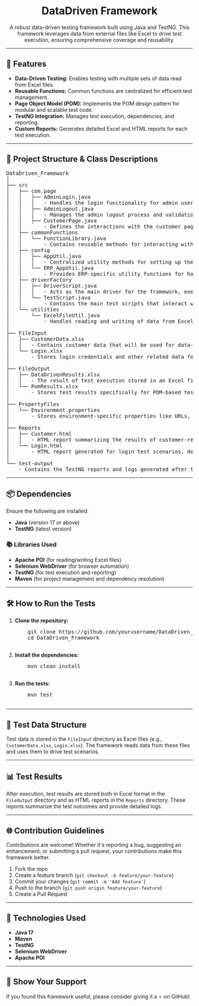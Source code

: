 <!-- This is your README.md file -->

<h1 align="center">DataDriven Framework</h1>

<p align="center">
  A robust data-driven testing framework built using Java and TestNG. This framework leverages data from external files like Excel to drive test execution, ensuring comprehensive coverage and reusability.
</p>

---

<h2>🚀 Features</h2>

<ul>
  <li><strong>Data-Driven Testing:</strong> Enables testing with multiple sets of data read from Excel files.</li>
  <li><strong>Reusable Functions:</strong> Common functions are centralized for efficient test management.</li>
  <li><strong>Page Object Model (POM):</strong> Implements the POM design pattern for modular and scalable test code.</li>
  <li><strong>TestNG Integration:</strong> Manages test execution, dependencies, and reporting.</li>
  <li><strong>Custom Reports:</strong> Generates detailed Excel and HTML reports for each test execution.</li>
</ul>

---

<h2>📂 Project Structure & Class Descriptions</h2>

<pre>
DataDriven_Framework
│
├── src
│   ├── com.page
│   │   ├── AdminLogin.java
│   │   │   - Handles the login functionality for admin users using data from Excel sheets.
│   │   ├── AdminLogout.java
│   │   │   - Manages the admin logout process and validation of successful logout.
│   │   ├── CustomerPage.java
│   │       - Defines the interactions with the customer page for testing customer-related actions.
│   ├── commonFunctions
│   │   └── FunctionLibrary.java
│   │       - Contains reusable methods for interacting with elements, handling exceptions, and performing common actions across tests.
│   ├── config
│   │   ├── AppUtil.java
│   │   │   - Centralized utility methods for setting up the application configuration and environment setup.
│   │   └── ERP_AppUtil.java
│   │       - Provides ERP-specific utility functions for handling complex workflows and actions within the ERP system.
│   ├── driverFactory
│   │   ├── DriverScript.java
│   │   │   - Acts as the main driver for the framework, executing the test scripts based on the provided data.
│   │   └── TestScript.java
│   │       - Contains the main test scripts that interact with various pages and execute assertions based on the test scenarios.
│   └── utilities
│       └── ExcelFileUtil.java
│           - Handles reading and writing of data from Excel files (e.g., CustomerData.xlsx, Login.xlsx) for use in test execution.
│
├── FileInput
│   ├── CustomerData.xlsx
│   │   - Contains customer data that will be used for data-driven test execution.
│   └── Login.xlsx
│       - Stores login credentials and other related data for login-related tests.
│
├── FileOutput
│   ├── DataDrivenResults.xlsx
│   │   - The result of test execution stored in an Excel file for easy analysis.
│   └── PomResults.xlsx
│       - Stores test results specifically for POM-based tests executed within the framework.
│
├── PropertyFiles
│   └── Environment.properties
│       - Stores environment-specific properties like URLs, browser configurations, and other key-value pairs used during test execution.
│
├── Reports
│   ├── Customer.html
│   │   - HTML report summarizing the results of customer-related test executions.
│   └── Login.html
│       - HTML report generated for login test scenarios, detailing the success or failure of each step.
│
└── test-output
    - Contains the TestNG reports and logs generated after the execution of test cases.
</pre>

---

<h2>📦 Dependencies</h2>

Ensure the following are installed:

<ul>
  <li><strong>Java</strong> (version 17 or above)</li>
  <li><strong>TestNG</strong> (latest version)</li>
</ul>

<h3>📚 Libraries Used</h3>
<ul>
  <li><strong>Apache POI</strong> (for reading/writing Excel files)</li>
  <li><strong>Selenium WebDriver</strong> (for browser automation)</li>
  <li><strong>TestNG</strong> (for test execution and reporting)</li>
  <li><strong>Maven</strong> (for project management and dependency resolution)</li>
</ul>

---

<h2>🛠️ How to Run the Tests</h2>

<ol>
  <li><strong>Clone the repository:</strong>
    <pre>
    git clone https://github.com/yourusername/DataDriven_Framework.git
    cd DataDriven_Framework
    </pre>
  </li>
  <li><strong>Install the dependencies:</strong>
    <pre>
    mvn clean install
    </pre>
  </li>
  <li><strong>Run the tests:</strong>
    <pre>
    mvn test
    </pre>
  </li>
</ol>

---

<h2>📝 Test Data Structure</h2>

<p>
Test data is stored in the <code>FileInput</code> directory as Excel files (e.g., <code>CustomerData.xlsx</code>, <code>Login.xlsx</code>). The framework reads data from these files and uses them to drive test scenarios.
</p>

---

<h2>📊 Test Results</h2>

<p>
After execution, test results are stored both in Excel format in the <code>FileOutput</code> directory and as HTML reports in the <code>Reports</code> directory. These reports summarize the test outcomes and provide detailed logs.
</p>

---

<h2>🌐 Contribution Guidelines</h2>

<p>
Contributions are welcome! Whether it's reporting a bug, suggesting an enhancement, or submitting a pull request, your contributions make this framework better.
</p>

<ol>
  <li>Fork the repo</li>
  <li>Create a feature branch (<code>git checkout -b feature/your-feature</code>)</li>
  <li>Commit your changes (<code>git commit -m 'Add feature'</code>)</li>
  <li>Push to the branch (<code>git push origin feature/your-feature</code>)</li>
  <li>Create a Pull Request</li>
</ol>

---

<h2>🎨 Technologies Used</h2>

<ul>
  <li><strong>Java 17</strong></li>
  <li><strong>Maven</strong></li>
  <li><strong>TestNG</strong></li>
  <li><strong>Selenium WebDriver</strong></li>
  <li><strong>Apache POI</strong></li>
</ul>

---

<h2>🌟 Show Your Support</h2>

<p>
If you found this framework useful, please consider giving it a ⭐ on GitHub!
</p>
